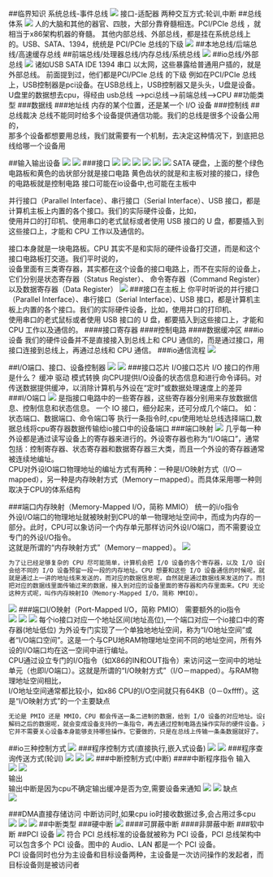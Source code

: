 ##临界知识
系统总线-事件总线
[](https://time.geekbang.org/column/article/111952)
[](https://www.coursera.org/lecture/jisuanji-zucheng/901-shu-ru-shu-chu-jie-kou-de-ji-ben-gong-neng-EU9VB)
![](.z_计算机_io总线_images/414a6ec5.png)
接口-适配器
两种交互方式:轮训,中断
##总线体系
![](.z_计算机_io总线_images/bf19e032.png)
人的大脑和其他的器官、四肢，大部分靠脊髓相连。PCI/PCIe 总线 ，就相当于x86架构机器的脊髓。
其他内部总线、外部总线，都是挂在系统总线上的。USB、SATA、1394，统统是 PCI/PCIe 总线的下级
![](.z_计算机_io总线_处理器总线_缓存总线_images/ac2a2e8e.png)
##本地总线/后端总线/高速缓存总线
##前端总线/处理器总线/内存总线/系统总线
![](.z_计算机_io总线_处理器总线_缓存总线_images/f6f3e7c2.png)
##io总线/外部总线
![](.z_计算机_io总线_处理器总线_缓存总线_images/ff3ef794.png)
诸如USB SATA IDE 1394 串口 以太网，这些暴露给普通用户插的，就是外部总线。
前面提到过，他们都是PCI/PCIe 总线 的下级
例如在PCI/PCIe 总线上，USB控制器是pci设备。在USB总线上，USB控制器又是头头，U盘是设备。  
 U盘里的数据想去cpu，得经由 usb总线 -->pci总线-->前端总线-->CPU
##功能类型
###数据线
###地址线
内存的某个位置，还是某一个 I/O 设备
###控制线
##总线裁决
总线不能同时给多个设备提供通信功能。我们的总线是很多个设备公用的，  
那多个设备都想要用总线，我们就需要有一个机制，去决定这种情况下，到底把总线给哪一个设备用

##输入输出设备
![](.z_计算机_io总线_io接口_io端口_输入输出设备_images/0de0b83c.png)
![](.z_计算机_io总线_io接口_io端口_输入输出设备_images/500405d0.png)
###接口
![](.z_计算机_io总线_io接口_io端口_输入输出设备_images/e6a452df.png)
![](.z_计算机_io总线_io接口_io端口_输入输出设备_images/d17ec0a3.png)
![](.z_计算机_io总线_io接口_io端口_输入输出设备_images/71d00899.png)
![](.z_计算机_io总线_io接口_io端口_输入输出设备_images/cf2563bf.png)
![](.z_计算机_io总线_io接口_io端口_输入输出设备_images/bd0e1e8c.png)
![](.z_计算机_io总线_io接口_io端口_输入输出设备_images/834d9fe2.png)
SATA 硬盘，上面的整个绿色电路板和黄色的齿状部分就是接口电路
黄色齿状的就是和主板对接的接口，绿色的电路板就是控制电路
接口可能在io设备中,也可能在主板中

并行接口（Parallel Interface）、串行接口（Serial Interface）、USB 接口，都是计算机主板上内置的各个接口。我们的实际硬件设备，比如，  
使用并口的打印机、使用串口的老式鼠标或者使用 USB 接口的 U 盘，都要插入到这些接口上，才能和 CPU 工作以及通信的。

接口本身就是一块电路板。CPU 其实不是和实际的硬件设备打交道，而是和这个接口电路板打交道。我们平时说的，  
设备里面有三类寄存器，其实都在这个设备的接口电路上，而不在实际的设备上，它们分别是状态寄存器（Status Register）、 命令寄存器（Command Register）以及数据寄存器（Data Register）
![](.z_计算机_io总线_io接口_io端口_输入输出设备_images/9056d9dc.png)
###接口在主板上
你平时听说的并行接口（Parallel Interface）、串行接口（Serial Interface）、USB 接口，都是计算机主板上内置的各个接口。我们的实际硬件设备，比如，使用并口的打印机、  
使用串口的老式鼠标或者使用 USB 接口的 U 盘，都要插入到这些接口上，才能和 CPU 工作以及通信的。
####接口寄存器
####控制电路
####数据缓冲区
###io设备
我们的硬件设备并不是直接接入到总线上和 CPU 通信的，而是通过接口，用接口连接到总线上，再通过总线和 CPU 通信。
###io通信流程
![](.z_计算机_io总线_io接口_io端口_输入输出设备_images/9056d9dc.png)
[](https://time.geekbang.org/column/article/113361)

##I/O端口、接口、设备控制器
![](.z_计算机_io总线_处理器总线_缓存总线_images/fefb5f04.png)
![](.z_计算机_io总线_处理器总线_缓存总线_images/691e3d31.png)
###接口芯片
I/O接口芯片
I/O 接口的作用是什么？
缓冲
驱动
模式转换
向CPU提供I/O设备的状态信息和进行命令译码。对传送数据提供缓冲，以消除计算机与外设在“定时”或数据处理速度上的差异
###I/O端口
![](.z_计算机_io总线_io接口_io端口_输入输出设备_images/673c0014.png)
是指接口电路中的一些寄存器，这些寄存器分别用来存放数据信息、控制信息和状态信息。
一个 IO 接口，细分起来，还可分成几个端口。
如：状态端口、数据端口、命令端口等
执行一条指令时,cpu使用地址总线选择端口,数据总线将cpu寄存器数据传输给io接口中的设备端口
###端口映射
![](.z_计算机_io总线_处理器总线_缓存总线_images/7bd6eb6a.png)
几乎每一种外设都是通过读写设备上的寄存器来进行的。外设寄存器也称为“I/O端口”，通常包括：控制寄存器、状态寄存器和数据寄存器三大类，而且一个外设的寄存器通常被连续地编址。  
CPU对外设IO端口物理地址的编址方式有两种：一种是I/O映射方式（I/O－mapped），另一种是内存映射方式（Memory－mapped）。而具体采用哪一种则取决于CPU的体系结构

###端口内存映射（Memory-Mapped I/O，简称 MMIO）
统一的i/o指令  
外设I/O端口的物理地址就被映射到CPU的单一物理地址空间中，而成为内存的一部分。此时，CPU可以象访问一个内存单元那样访问外设I/O端口，而不需要设立专门的外设I/O指令。  
这就是所谓的“内存映射方式”（Memory－mapped）。
![](.z_计算机_io总线_io接口_io端口_输入输出设备_images/1dc5d9d1.png)
```asp
为了让已经足够复杂的 CPU 尽可能简单，计算机会把 I/O 设备的各个寄存器，以及 I/O 设备内部的内存地址，都映射到主内存地址空间里来。主内存的地址空间里，
会给不同的 I/O 设备预留一段一段的内存地址。CPU 想要和这些 I/O 设备通信的时候呢，就往这些地址发送数据。这些地址信息，
就是通过上一讲的地址线来发送的，而对应的数据信息呢，自然就是通过数据线来发送的了。而我们的 I/O 设备呢，就会监控地址线，并且在 CPU 往自己地址发送数据的时候，
把对应的数据线里面传输过来的数据，接入到对应的设备里面的寄存器和内存里面来。CPU 无论是向 I/O 设备发送命令、查询状态还是传输数据，都可以通过这样的方式。
这种方式呢，叫作内存映射IO（Memory-Mapped I/O，简称 MMIO）。
```
![](.z_计算机_io总线_io接口_io端口_输入输出设备_images/92591038.png)
###端口I/O映射（Port-Mapped I/O，简称 PMIO）
需要额外的io指令  
![](.z_计算机_io总线_io接口_io端口_输入输出设备_images/c260c00c.png)
![](.z_计算机_io总线_io接口_io端口_输入输出设备_images/1c0b8b81.png)
![](.z_计算机_io总线_io接口_io端口_输入输出设备_images/6b578367.png)
每个io接口对应一个地址区间(地址高位),一个端口对应一个io接口中的寄存器(地址低位)
为外设专门实现了一个单独地地址空间，称为“I/O地址空间”或者“I/O端口空间”。这是一个与CPU地RAM物理地址空间不同的地址空间，所有外设的I/O端口均在这一空间中进行编址。  
CPU通过设立专门的I/O指令（如X86的IN和OUT指令）来访问这一空间中的地址单元（也即I/O端口）。这就是所谓的“I/O映射方式”（I/O－mapped）。与RAM物理地址空间相比，  
I/O地址空间通常都比较小，如x86 CPU的I/O空间就只有64KB（0－0xffff）。这是“I/O映射方式”的一个主要缺点

```asp
无论是 PMIO 还是 MMIO，CPU 都会传送一条二进制的数据，给到 I/O 设备的对应地址。设备自己本身的接口电路，再去解码这个数据。  
解码之后的数据呢，就会变成设备支持的一条指令，再去通过控制电路去操作实际的硬件设备。对于 CPU 来说，  
它并不需要关心设备本身能够支持哪些操作。它要做的，只是在总线上传输一条条数据就好了。
```
##io三种控制方式
![](.z_计算机_io总线_io接口_io端口_输入输出设备_端口映射_dma_images/0a4686b5.png)
###程序控制方式(直接执行,嵌入式设备)
![](.z_计算机_io总线_io接口_io端口_输入输出设备_端口映射_dma_images/55b014e4.png)
![](.z_计算机_io总线_io接口_io端口_输入输出设备_端口映射_dma_images/beaebbc3.png)
###程序查询传送方式(轮训)
![](.z_计算机_io总线_io接口_io端口_输入输出设备_端口映射_dma_images/f43727d9.png)
![](.z_计算机_io总线_io接口_io端口_输入输出设备_端口映射_dma_images/c44744c6.png)
![](.z_计算机_io总线_io接口_io端口_输入输出设备_端口映射_dma_images/5d22092b.png)
###中断控制方式(中断)
####中断程序指令
输入  
![](.z_计算机_io总线_io接口_io端口_输入输出设备_端口映射_dma_images/beee4f24.png)
![](.z_z_计算机_io总线_io接口_io端口_输入输出设备_端口映射_dma.md计算机_io总线_io接口_io端口_输入输出设备_端口映射_dma_images/1217639a.png)  
输出  
输出中断是因为cpu不确定输出缓冲是否为空,需要设备来通知
![](.z_计算机_io总线_io接口_io端口_输入输出设备_端口映射_dma_images/4b83ccbc.png)
![](.z_计算机_io总线_io接口_io端口_输入输出设备_端口映射_dma_images/bc150a09.png)
缺点  
![](.z_计算机_io总线_io接口_io端口_输入输出设备_端口映射_dma_images/58136045.png)

###DMA直接存储访问
中断访问时,如果cpu io时接收数据过多,会占用过多cpu
![](.z_计算机_io总线_io接口_io端口_输入输出设备_端口映射_dma_images/b9c0d499.png)
![](.z_计算机_io总线_io接口_io端口_输入输出设备_端口映射_dma_images/c20608ca.png)
![](.z_计算机_io总线_io接口_io端口_输入输出设备_端口映射_dma_images/553cc65a.png)
##中断类型
###硬中断
![](.z_计算机_io总线_io接口_io端口_输入输出设备_端口映射_dma_images/20785c09.png)
####可屏蔽中断
####非屏蔽中断
###软中断
##PCI 设备
[](https://zhuanlan.zhihu.com/p/26172972)
![](.z_计算机_io总线_io接口_io端口_输入输出设备_端口映射_dma_images/0b3466f8.png)
符合 PCI 总线标准的设备就被称为 PCI 设备，PCI 总线架构中可以包含多个 PCI 设备。图中的 Audio、LAN 都是一个 PCI 设备。  
PCI 设备同时也分为主设备和目标设备两种，主设备是一次访问操作的发起者，而目标设备则是被访问者

